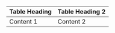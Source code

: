 Table Heading | Table Heading 2                                    
--------------|----------------
Content 1     | Content 2                                    
